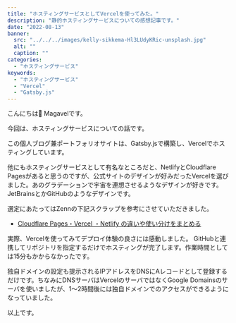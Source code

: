 ```yaml
---
title: "ホスティングサービスとしてVercelを使ってみた。"
description: "静的ホスティングサービスについての感想記事です。"
date: "2022-08-13"
banner:
  src: "../../../images/kelly-sikkema-Hl3LUdyKRic-unsplash.jpg"
  alt: ""
  caption: ""
categories:
  - "ホスティングサービス"
keywords:
  - "ホスティングサービス"
  - "Vercel"
  - "Gatsby.js"
---
```


こんにちは👋 Magavelです。

今回は、ホスティングサービスについての話です。

この個人ブログ兼ポートフォリオサイトは、Gatsby.jsで構築し、Vercelでホスティングしています。

他にもホスティングサービスとして有名なところだと、NetlifyとCloudflare Pagesがあると思うのですが、公式サイトのデザインが好みだったVercelを選びました。あのグラデーションで宇宙を連想させるようなデザインが好きです。JetBrainsとかGitHubのようなデザインです。

選定にあたってはZennの下記スクラップを参考にさせていただきました。

- [Cloudflare Pages・Vercel ・Netlify の違いや使い分けをまとめる](https://zenn.dev/catnose99/scraps/6780379210136f)

実際、Vercelを使ってみてデプロイ体験の良さには感動しました。
GitHubと連携してリポジトリを指定するだけでホスティングが完了します。作業時間としては15分もかからなかったです。

独自ドメインの設定も提示されるIPアドレスをDNSにAレコードとして登録するだけです。ちなみにDNSサーバはVercelのサーバではなくGoogle Domainsのサーバを使いましたが、1〜2時間後には独自ドメインでのアクセスができるようになっていました。

以上です。